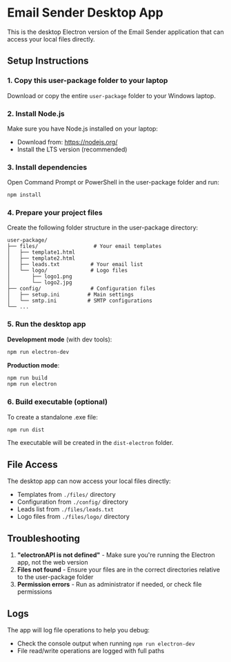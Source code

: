 # Email Sender Desktop App

This is the desktop Electron version of the Email Sender application that can access your local files directly.

## Setup Instructions

### 1. Copy this user-package folder to your laptop

Download or copy the entire `user-package` folder to your Windows laptop.

### 2. Install Node.js

Make sure you have Node.js installed on your laptop:
- Download from: https://nodejs.org/ 
- Install the LTS version (recommended)

### 3. Install dependencies

Open Command Prompt or PowerShell in the user-package folder and run:

```bash
npm install
```

### 4. Prepare your project files

Create the following folder structure in the user-package directory:

```
user-package/
├── files/                  # Your email templates
│   ├── template1.html
│   ├── template2.html
│   ├── leads.txt          # Your email list
│   └── logo/              # Logo files
│       ├── logo1.png
│       └── logo2.jpg
├── config/                # Configuration files
│   ├── setup.ini         # Main settings
│   └── smtp.ini          # SMTP configurations
└── ...
```

### 5. Run the desktop app

**Development mode** (with dev tools):
```bash
npm run electron-dev
```

**Production mode**:
```bash
npm run build
npm run electron
```

### 6. Build executable (optional)

To create a standalone .exe file:
```bash
npm run dist
```

The executable will be created in the `dist-electron` folder.

## File Access

The desktop app can now access your local files directly:
- Templates from `./files/` directory
- Configuration from `./config/` directory  
- Leads list from `./files/leads.txt`
- Logo files from `./files/logo/` directory

## Troubleshooting

1. **"electronAPI is not defined"** - Make sure you're running the Electron app, not the web version
2. **Files not found** - Ensure your files are in the correct directories relative to the user-package folder
3. **Permission errors** - Run as administrator if needed, or check file permissions

## Logs

The app will log file operations to help you debug:
- Check the console output when running `npm run electron-dev`
- File read/write operations are logged with full paths